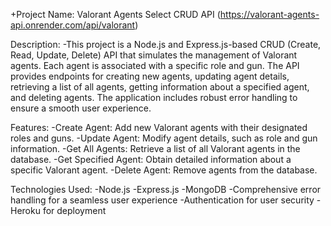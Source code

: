 +Project Name: Valorant Agents Select CRUD API (https://valorant-agents-api.onrender.com/api/valorant)

Description:
-This project is a Node.js and Express.js-based CRUD (Create, Read, Update, Delete) API that simulates the management of Valorant agents. Each agent is associated with a specific role and gun. The API provides endpoints for creating new agents, updating agent details, retrieving a list of all agents, getting information about a specified agent, and deleting agents. The application includes robust error handling to ensure a smooth user experience.

Features:
-Create Agent: Add new Valorant agents with their designated roles and guns.
-Update Agent: Modify agent details, such as role and gun information.
-Get All Agents: Retrieve a list of all Valorant agents in the database.
-Get Specified Agent: Obtain detailed information about a specific Valorant agent.
-Delete Agent: Remove agents from the database.

Technologies Used:
-Node.js
-Express.js
-MongoDB
-Comprehensive error handling for a seamless user experience
-Authentication for user security
-Heroku for deployment 
